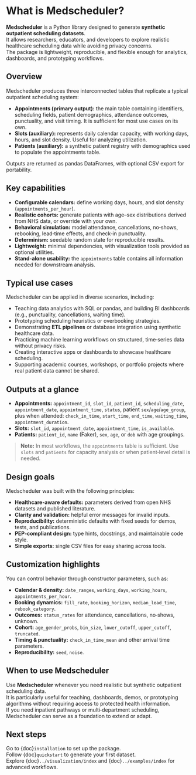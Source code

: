 # What is Medscheduler?

**Medscheduler** is a Python library designed to generate **synthetic outpatient scheduling datasets**.  
It allows researchers, educators, and developers to explore realistic healthcare scheduling data while avoiding privacy concerns.  
The package is lightweight, reproducible, and flexible enough for analytics, dashboards, and prototyping workflows.

## Overview

Medscheduler produces three interconnected tables that replicate a typical outpatient scheduling system:

- **Appointments (primary output):** the main table containing identifiers, scheduling fields, patient demographics,
  attendance outcomes, punctuality, and visit timing. It is sufficient for most use cases on its own.
- **Slots (auxiliary):** represents daily calendar capacity, with working days, hours, and slot density. Useful for analyzing utilization.
- **Patients (auxiliary):** a synthetic patient registry with demographics used to populate the appointments table.

Outputs are returned as pandas DataFrames, with optional CSV export for portability.

## Key capabilities

- **Configurable calendars:** define working days, hours, and slot density (`appointments_per_hour`).  
- **Realistic cohorts:** generate patients with age–sex distributions derived from NHS data, or override with your own.  
- **Behavioral simulation:** model attendance, cancellations, no‑shows, rebooking, lead‑time effects, and check‑in punctuality.  
- **Determinism:** seedable random state for reproducible results.  
- **Lightweight:** minimal dependencies, with visualization tools provided as optional utilities.  
- **Stand‑alone usability:** the `appointments` table contains all information needed for downstream analysis.

## Typical use cases

Medscheduler can be applied in diverse scenarios, including:

- Teaching data analytics with SQL or pandas, and building BI dashboards (e.g., punctuality, cancellations, waiting time).  
- Prototyping scheduling heuristics or overbooking strategies.  
- Demonstrating **ETL pipelines** or database integration using synthetic healthcare data.  
- Practicing machine learning workflows on structured, time‑series data without privacy risks.  
- Creating interactive apps or dashboards to showcase healthcare scheduling.  
- Supporting academic courses, workshops, or portfolio projects where real patient data cannot be shared.

## Outputs at a glance

- **Appointments:** `appointment_id`, `slot_id`, `patient_id`, `scheduling_date`, `appointment_date`, `appointment_time`,
  `status`, patient `sex`/`age`/`age_group`, plus when attended: `check_in_time`, `start_time`, `end_time`,
  `waiting_time`, `appointment_duration`.
- **Slots:** `slot_id`, `appointment_date`, `appointment_time`, `is_available`.
- **Patients:** `patient_id`, `name` (Faker), `sex`, `age`, or `dob` with age groupings.

> **Note:** In most workflows, the `appointments` table is sufficient. Use `slots` and `patients` for capacity analysis or when patient‑level detail is needed.

## Design goals

Medscheduler was built with the following principles:

- **Healthcare‑aware defaults:** parameters derived from open NHS datasets and published literature.  
- **Clarity and validation:** helpful error messages for invalid inputs.  
- **Reproducibility:** deterministic defaults with fixed seeds for demos, tests, and publications.  
- **PEP‑compliant design:** type hints, docstrings, and maintainable code style.  
- **Simple exports:** single CSV files for easy sharing across tools.

## Customization highlights

You can control behavior through constructor parameters, such as:

- **Calendar & density:** `date_ranges`, `working_days`, `working_hours`, `appointments_per_hour`.  
- **Booking dynamics:** `fill_rate`, `booking_horizon`, `median_lead_time`, `rebook_category`.  
- **Outcomes:** `status_rates` for attendance, cancellations, no‑shows, unknown.  
- **Cohort:** `age_gender_probs`, `bin_size`, `lower_cutoff`, `upper_cutoff`, `truncated`.  
- **Timing & punctuality:** `check_in_time_mean` and other arrival time parameters.  
- **Reproducibility:** `seed`, `noise`.

## When to use Medscheduler

Use **Medscheduler** whenever you need realistic but synthetic outpatient scheduling data.  
It is particularly useful for teaching, dashboards, demos, or prototyping algorithms without requiring access to protected health information.  
If you need inpatient pathways or multi‑department scheduling, Medscheduler can serve as a foundation to extend or adapt.

## Next steps

Go to {doc}`installation` to set up the package.  
Follow {doc}`quickstart` to generate your first dataset.  
Explore {doc}`../visualization/index` and {doc}`../examples/index` for advanced workflows.
